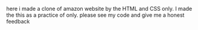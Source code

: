 here i made a clone of amazon website by the HTML and CSS only.
I made the this as a practice of only.
please see my code and give me a honest feedback 
